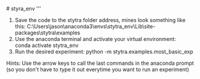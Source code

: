 #   s t y r a _ e n v 
'''
1. Save the code to the stytra folder address, mines look something like this: 
   C:\Users\jason\anaconda3\envs\stytra_env\Lib\site-packages\stytra\examples
2. Use the anaconda terminal and activate your virtual environment:\
   conda activate stytra_env
3. Run the desired experiment:
   python -m stytra.examples.most_basic_exp
   
Hints: Use the arrow keys to call the last commands in the anaconda prompt (so you don't have to type it out everytime you want to run an experiment)


